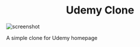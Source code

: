 <h1 align="center">Udemy Clone </h1>

![screenshot](https://user-images.githubusercontent.com/54694745/113070931-121fd800-919a-11eb-9990-37a561fe54a0.png)

<p>A simple clone for Udemy homepage <p> 
  
  
